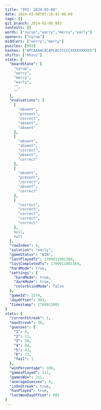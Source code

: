```yaml
---
title: "993: 2024-03-08"
date: 2024-03-08T07:16:41-08:00
tags: []
git_branch: 2024-03-08_993
contests: []
words: ["syrup","worry","mercy","early"]
openers: ["syrup"]
middlers: ["worry","mercy"]
puzzles: [993]
hashes: ["APCAAAACACAPCACCCCCCXXXXXXXXXX"]
shifts: ["khzui"]
state: {
  "boardState": [
    "syrup",
    "worry",
    "mercy",
    "early",
    "",
    ""
  ],
  "evaluations": [
    [
      "absent",
      "present",
      "correct",
      "absent",
      "absent"
    ],
    [
      "absent",
      "absent",
      "correct",
      "absent",
      "correct"
    ],
    [
      "absent",
      "present",
      "correct",
      "absent",
      "correct"
    ],
    [
      "correct",
      "correct",
      "correct",
      "correct",
      "correct"
    ],
    null,
    null
  ],
  "rowIndex": 4,
  "solution": "early",
  "gameStatus": "WIN",
  "lastPlayedTs": 1709911001369,
  "lastCompletedTs": 1709911001369,
  "hardMode": true,
  "settings": {
    "hardMode": true,
    "darkMode": true,
    "colorblindMode": false
  },
  "gameId": 1574,
  "dayOffset": 993,
  "timestamp": 1709911001
}
stats: {
  "currentStreak": 5,
  "maxStreak": 36,
  "guesses": {
    "1": 0,
    "2": 11,
    "3": 50,
    "4": 84,
    "5": 43,
    "6": 23,
    "fail": 1
  },
  "winPercentage": 100,
  "gamesPlayed": 212,
  "gamesWon": 211,
  "averageGuesses": 4,
  "isOnStreak": true,
  "hasPlayed": true,
  "lastWonDayOffset": 993
}
---
```

<!-- more -->
